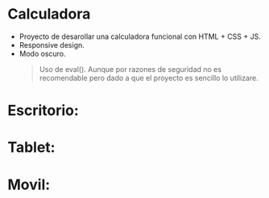 # Calculadora

- Proyecto de desarollar una calculadora funcional con HTML + CSS + JS.
- Responsive design.
- Modo oscuro.
  > Uso de eval(). Aunque por razones de seguridad no es recomendable pero dado a que el proyecto es sencillo lo utilizare.

# Escritorio:

# Tablet:

# Movil:
